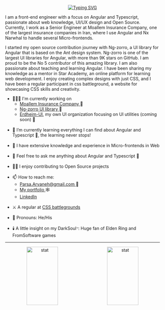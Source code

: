 <p align="center">
  <a href="https://git.io/typing-svg"><img src="https://readme-typing-svg.herokuapp.com?font=Fira+Code&pause=1000&center=true&vCenter=true&random=false&width=435&lines=%F0%9F%91%8B%F0%9F%8F%BB+Hi+there!+I'm+Parsa" alt="Typing SVG" /></a>
</p>

I am a front-end engineer with a focus on Angular and Typescript, passionate about web knowledge, UI/UX design and Open Source.
Currently, I work as a Senior Engineer at Moallem Insurance Company, one of the largest insurance companies in Iran, where I use Angular and Nx Narwhal to handle several Micro-frontends.

I started my open source contribution journey with Ng-zorro, a UI library for Angular that is based on the Ant design system. Ng-zorro is one of the largest UI libraries for Angular, with more than 9K stars on GitHub. I am proud to be the No 5 contributor of this amazing library.
I am also passionate about teaching and learning Angular. I have been sharing my knowledge as a mentor in Star Academy, an online platform for learning web development. I enjoy creating complex designs with just CSS, and I have been a regular participant in css battleground, a website for showcasing CSS skills and creativity.

<ul>
    <li>👨🏻‍💻 I'm currently working on
        <ul>
            <li>
                <a target="_blank" href="https://www.linkedin.com/company/moalleminsurance/mycompany/">Moallem Insurance Company </a>🏢
            </li>
            <li>
                <a target="_blank" href="https://github.com/NG-ZORRO/ng-zorro-antd">Ng-zorro UI library </a>💖
            </li>
            <li>
                <a target="_blank" href="https://github.com/Erdheim-UI">Erdheim-UI</a>, my own UI organization focusing on UI utilities (coming soon) 👀
            </li>
        </ul>
    </li>
    <br/>
    <li>🌱 I’m currently learning everything I can find about Angular and Typescript 💓, the learning never stops!</li>
    <br/>
    <li>📖 I have extensive knowledge and experience in Micro-frontends in Web</li>
    <br/>
    <li>💬 Feel free to ask me anything about Angular and Typescript 💓</li>
    <br/>
    <li>🧙🏻 I enjoy contributing to Open Source projects</li>
    <br/>
    <li>📫 How to reach me:
        <ul>
            <li>
                <a target="_blank" href="mailto:parsa.arvaneh@gmail.com">Parsa.Arvaneh@gmail.com </a>📧
            </li>
            <li>
                <a target="_blank" href="https://parsaarvanehpa.github.io/ParsaArvanehPA/">My portfolio </a>🕸️
            </li>
            <li>
                <a target="_blank" href="https://www.linkedin.com/in/parsa-arvaneh/">LinkedIn</a>
            </li>
        </ul>
    </li>
    <br/>
    <li>⚔️ A regular at <a target="_blank" href="https://cssbattle.dev/player/parsaarvanehpa">CSS battlegrounds</a></li>
    <br/>
    <li>🥸 Pronouns: He/His</li>
    <br/>
    <li>🕯️ A little insight on my DarkSoul<font size="1">™️</font>: Huge fan of Elden Ring and FromSoftware games</li>
</ul>

---
<p align="center">
  <img alt="stat" src="https://github-readme-stats.vercel.app/api?username=parsaArvanehPA&theme=tokyonight&show_icons=true&hide_border=false&count_private=true" width="45%" height="190px">
&nbsp; &nbsp; &nbsp; &nbsp;
  <img alt="stat" src="https://github-readme-streak-stats.herokuapp.com/?user=parsaArvanehPA&theme=tokyonight&hide_border=false" width="45%" height="190px">
</p>


